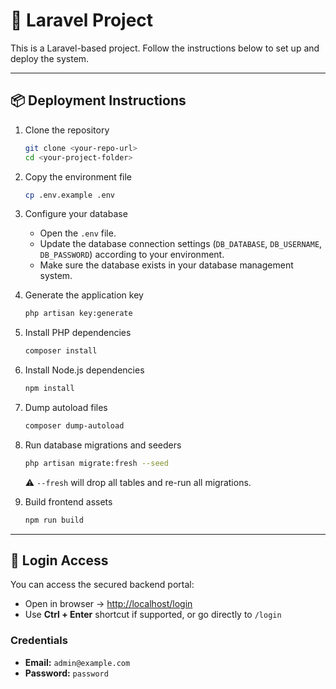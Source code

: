 # 🚀 Laravel Project

This is a Laravel-based project. Follow the instructions below to set up and deploy the system.

---

## 📦 Deployment Instructions

1. Clone the repository

   ```bash
   git clone <your-repo-url>
   cd <your-project-folder>
   ```

2. Copy the environment file

   ```bash
   cp .env.example .env
   ```

3. Configure your database

   - Open the `.env` file.
   - Update the database connection settings (`DB_DATABASE`, `DB_USERNAME`, `DB_PASSWORD`) according to your environment.
   - Make sure the database exists in your database management system.

4. Generate the application key

   ```bash
   php artisan key:generate
   ```

5. Install PHP dependencies

   ```bash
   composer install
   ```

6. Install Node.js dependencies

   ```bash
   npm install
   ```

7. Dump autoload files

   ```bash
   composer dump-autoload
   ```

8. Run database migrations and seeders

   ```bash
   php artisan migrate:fresh --seed
   ```

   ⚠️ `--fresh` will drop all tables and re-run all migrations.

9. Build frontend assets

   ```bash
   npm run build
   ```

---

## 🔐 Login Access

You can access the secured backend portal:

- Open in browser → [http://localhost/login](http://localhost/login)  
- Use **Ctrl + Enter** shortcut if supported, or go directly to `/login`

### Credentials

- **Email:** `admin@example.com`  
- **Password:** `password`

